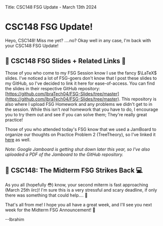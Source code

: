 Title: CSC148 FSG Update - March 13th 2024

# CSC148 FSG Update!

Heyo, CSC148! Miss me yet? ....no? Okay well in any case, I'm back with your CSC148 FSG Update! 

## 🛝 CSC148 FSG Slides + Related Links 🔗
Those of you who come to my FSG Session know I use the fancy $\LaTeX$ slides. I've noticed a lot of FSG-goers don't know that I post these slides to my GitHub, so I've decided to link it here for ease-of-access. You can find the slides in their respective GitHub repository: [https://github.com/IbraTech04/FSG-Slides/tree/master](https://github.com/IbraTech04/FSG-Slides/tree/master). This repository is also where I upload FSG Homework and any problems we didn't get to in the session. While this isn't *real* homework that you have to do, I encourage you to try them out and see if you can solve them; They're really great practice!

Those of you who attended today's FSG know that we used a JamBoard to organize our thoughts on Practice Problem 2 (TreeTheory), so I've linked it [here](https://jamboard.google.com/d/11ejw4M3Y-lRpPjksWG2CCXBEE6K1cYsetlSyY0h7ZXQ/edit?usp=sharing) as well. 

*Note: Google Jamboard is getting shut down later this year, so I've also uploaded a PDF of the Jamboard to the GitHub repository.*

## 💾 CSC148: The Midterm FSG Strikes Back 💻

As you all (hopefully 😳) know, your second miterm is fast approaching (March 25th iirc)! I'm sure this is a very stressful and scary deadline, if only there was something that could help.... 🤔



That's all from me! I hope you all have a great week, and I'll see you next week for the Midterm FSG Announcement! 👋

--Ibrahim